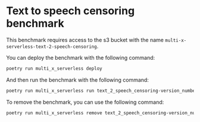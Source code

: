 # Text to speech censoring benchmark

This benchmark requires access to the s3 bucket with the name `multi-x-serverless-text-2-speech-censoring`.

You can deploy the benchmark with the following command:

```bash
poetry run multi_x_serverless deploy
```

And then run the benchmark with the following command:

```bash
poetry run multi_x_serverless run text_2_speech_censoring-version_number -a '{"input_file": "input_file.txt"}'
```

To remove the benchmark, you can use the following command:

```bash
poetry run multi_x_serverless remove text_2_speech_censoring-version_number
```
